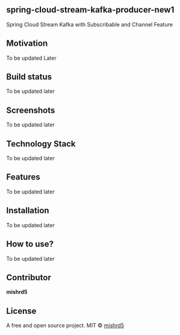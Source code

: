 ## spring-cloud-stream-kafka-producer-new1
Spring Cloud Stream Kafka with Subscribable and Channel Feature

## Motivation
To be updated Later

## Build status
To be updated later

## Screenshots
To be updated later

## Technology Stack
To be updated later

## Features
To be updated later

## Installation
To be updated later

## How to use?
To be updated later

## Contributor

**mishrd5**

## License
A free and open source project.
MIT © [mishrd5]()